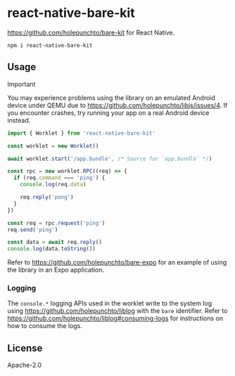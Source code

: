 # react-native-bare-kit

<https://github.com/holepunchto/bare-kit> for React Native.

```
npm i react-native-bare-kit
```

## Usage

> [!IMPORTANT]
 > You may experience problems using the library on an emulated Android device under QEMU due to https://github.com/holepunchto/libjs/issues/4. If you encounter crashes, try running your app on a real Android device instead.

```js
import { Worklet } from 'react-native-bare-kit'

const worklet = new Worklet()

await worklet.start('/app.bundle', /* Source for `app.bundle` */)

const rpc = new worklet.RPC((req) => {
  if (req.command === 'ping') {
    console.log(req.data)

    req.reply('pong')
  }
})

const req = rpc.request('ping')
req.send('ping')

const data = await req.reply()
console.log(data.toString())
```

Refer to <https://github.com/holepunchto/bare-expo> for an example of using the library in an Expo application.

### Logging

The `console.*` logging APIs used in the worklet write to the system log using <https://github.com/holepunchto/liblog> with the `bare` identifier. Refer to <https://github.com/holepunchto/liblog#consuming-logs> for instructions on how to consume the logs.

## License

Apache-2.0
